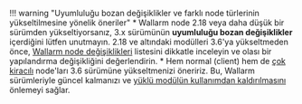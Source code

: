 !!! warning "Uyumluluğu bozan değişiklikler ve farklı node türlerinin yükseltilmesine yönelik öneriler"
    * Wallarm node 2.18 veya daha düşük bir sürümden yükseltiyorsanız, 3.x sürümünün **uyumluluğu bozan değişiklikler** içerdiğini lütfen unutmayın. 2.18 ve altındaki modülleri 3.6'ya yükseltmeden önce, [Wallarm node değişiklikleri](older-versions/what-is-new.md) listesini dikkatle inceleyin ve olası bir yapılandırma değişikliğini değerlendirin.
    * Hem normal (client) hem de [çok kiracılı](../installation/multi-tenant/overview.md) node'ları 3.6 sürümüne yükseltmenizi öneririz. Bu, Wallarm sürümleriyle güncel kalmanızı ve [yüklü modülün kullanımdan kaldırılmasını](versioning-policy.md#version-support) önlemeyi sağlar.